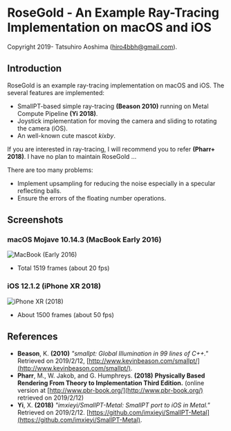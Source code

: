 #  RoseGold - An Example Ray-Tracing Implementation on macOS and iOS

Copyright 2019- Tatsuhiro Aoshima (hiro4bbh@gmail.com).

## Introduction

RoseGold is an example ray-tracing implementation on macOS and iOS.
The several features are implemented:

- SmallPT-based simple ray-tracing __(Beason 2010)__ running on Metal Compute Pipeline __(Yi 2018)__.
- Joystick implementation for moving the camera and sliding to rotating the camera (iOS).
- An well-known cute mascot _kixby_.

If you are interested in ray-tracing, I will recommend you to refer __(Pharr+ 2018)__.
I have no plan to maintain RoseGold ...

There are too many problems:

- Implement upsampling for reducing the noise especially in a specular reflecting balls.
- Ensure the errors of the floating number operations.

## Screenshots

### macOS Mojave 10.14.3 (MacBook Early 2016)

![MacBook (Early 2016)](RoseGold-MacBookEarly2016-1519.png "MacBook (Early 2016)")

- Total 1519 frames (about 20 fps)

### iOS 12.1.2 (iPhone XR 2018)

![iPhone XR (2018)](RoseGold-iPhoneXR-about1500.png "iPhone XR (2018)")

- About 1500 frames (about 50 fps)

## References
- __Beason__, K. __(2010)__ _"smallpt: Global Illumination in 99 lines of C++."_ Retrieved on 2019/2/12, [http://www.kevinbeason.com/smallpt/](http://www.kevinbeason.com/smallpt/).
- __Pharr__, M., W. Jakob, and G. Humphreys. __(2018)__ __Physically Based Rendering From Theory to Implementation Third Edition.__ (online version at [http://www.pbr-book.org/](http://www.pbr-book.org/) retrieved on 2019/2/12)
- __Yi__, X. __(2018)__ _"imxieyi/SmallPT-Metal: SmallPT port to iOS in Metal."_ Retrieved on 2019/2/12. [https://github.com/imxieyi/SmallPT-Metal](https://github.com/imxieyi/SmallPT-Metal).
